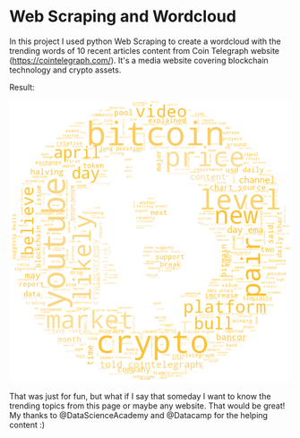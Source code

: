 # Web Scraping and Wordcloud

In this project I used python Web Scraping to create a wordcloud with the trending words of 10 recent articles content from Coin Telegraph website (https://cointelegraph.com/). It's a media website covering blockchain technology and crypto assets.

Result:

![Bitcoin Wordcloud](bitcoin_wordcloud.png)

That was just for fun, but what if I say that someday I want to know the trending topics from this page or maybe any website. That would be great! My thanks to @DataScienceAcademy and @Datacamp for the helping content :)
